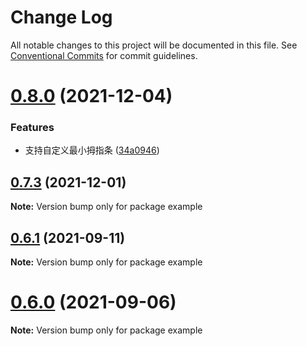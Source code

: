 # Change Log

All notable changes to this project will be documented in this file. See [Conventional Commits](https://conventionalcommits.org) for commit guidelines.

# [0.8.0](https://github.com/MinJieLiu/mac-scrollbar/compare/v0.7.3...v0.8.0) (2021-12-04)

### Features

- 支持自定义最小拇指条 ([34a0946](https://github.com/MinJieLiu/mac-scrollbar/commit/34a094600cd1ba54d9789c167939b67daf67dcec))

## [0.7.3](https://github.com/MinJieLiu/mac-scrollbar/compare/v0.7.2...v0.7.3) (2021-12-01)

**Note:** Version bump only for package example

## [0.6.1](https://github.com/MinJieLiu/mac-scrollbar/compare/v0.6.0...v0.6.1) (2021-09-11)

**Note:** Version bump only for package example

# [0.6.0](https://github.com/MinJieLiu/mac-scrollbar/compare/v0.5.2...v0.6.0) (2021-09-06)

**Note:** Version bump only for package example
